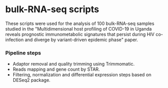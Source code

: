 # bulk-RNA-seq scripts
These scripts were used for the analysis of 100 bulk-RNA-seq samples studied in the "Multidimensional host profiling of COVID-19 in Uganda reveals prognostic immunometabolic signatures that persist during HIV co-infection and diverge by variant-driven epidemic phase" paper.

### Pipeline steps
* Adaptor removal and quality trimming using Trimmomatic.
* Reads mapping and gene count by STAR.
* Filtering, normalization and differential expression steps based on DESeq2 package.
